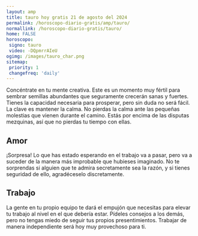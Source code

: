 ```yaml
---
layout: amp
title: tauro hoy gratis 21 de agosto del 2024 
permalink: /horoscopo-diario-gratis/amp/tauro/
normallink: /horoscopo-diario-gratis/tauro/
home: FALSE
horoscopo:
 signo: tauro
 video: -DQpmrrAIeU
ogimg: /images/tauro_char.png
sitemap:
 priority: 1
 changefreq: 'daily'
---
```



Concéntrate en tu mente creativa. Este es un momento muy fértil para sembrar semillas abundantes que seguramente crecerán sanas y fuertes. Tienes la capacidad necesaria para prosperar, pero sin duda no será fácil. La clave es mantener la calma. No pierdas la calma ante las pequeñas molestias que vienen durante el camino. Estás por encima de las disputas mezquinas, así que no pierdas tu tiempo con ellas.

## Amor

¡Sorpresa! Lo que has estado esperando en el trabajo va a pasar, pero va a suceder de la manera más improbable que hubieses imaginado. No te sorprendas si alguien que te admira secretamente sea la razón, y si tienes seguridad de ello, agradéceselo discretamente.

## Trabajo

La gente en tu propio equipo te dará el empujón que necesitas para elevar tu trabajo al nivel en el que debería estar. Pídeles consejos a los demás, pero no tengas miedo de seguir tus propios presentimientos. Trabajar de manera independiente será hoy muy provechoso para ti.